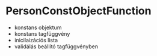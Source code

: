 # PersonConstObjectFunction

- konstans objektum
- konstans tagfüggvény
- inicilaizációs lista
- validálás beállító tagfüggvényben

